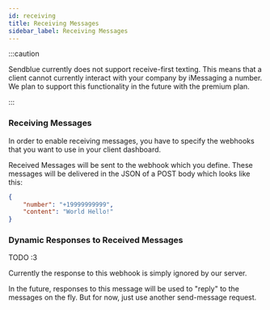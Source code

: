 ```yaml
---
id: receiving
title: Receiving Messages
sidebar_label: Receiving Messages
---
```


:::caution

Sendblue currently does not support receive-first texting. This means that a client cannot currently interact with your company by iMessaging a number. We plan to support this functionality in the future with the premium plan.

:::

### Receiving Messages

In order to enable receiving messages, you have to specify the webhooks that you want to use in your client dashboard.

Received Messages will be sent to the webhook which you define. These messages will be delivered in the JSON of a POST body which looks like this:

``` json
{
    "number": "+19999999999",
    "content": "World Hello!"
}
```

### Dynamic Responses to Received Messages

TODO :3

Currently the response to this webhook is simply ignored by our server. 

In the future, responses to this message will be used to "reply" to the messages on the fly. But for now, just use another send-message request.